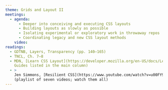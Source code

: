 ```yaml
---
theme: Grids and Layout II
meetings:
  - agenda:
      - Deeper into conceiving and executing CSS layouts
      - Building layouts as slowly as possible
      - Isolating experimental or exploratory work in throwaway repos
      - Coordinating legacy and new CSS layout methods
    video:
readings:
  - GDTNB, Layers, Transparency (pp. 140–165)
  - TNCL, Ch. 7–8
  - MDN, [Learn CSS Layout](https://developer.mozilla.org/en-US/docs/Learn/CSS/CSS_layout) (all
    Guides listed in the main column)
  - >
    Jen Simmons, [Resilient CSS](https://www.youtube.com/watch?v=u00FY9vADfQ&list=PLbSquHt1VCf1kpv9WRGMCA9_Nn4vCLZ9Y)
    (playlist of seven videos; watch them all)
---
```

